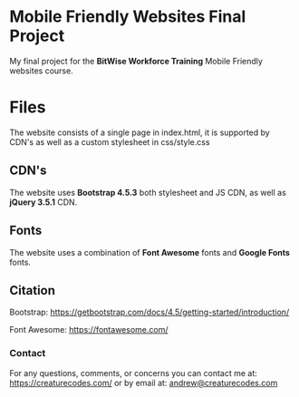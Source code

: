 # Mobile Friendly Websites Final Project

My final project for the **BitWise Workforce Training** Mobile Friendly websites course.


# Files

The website consists of a single page in index.html, it is supported by CDN's as well as a custom stylesheet in css/style.css

## CDN's

The website uses **Bootstrap 4.5.3** both stylesheet and JS CDN, as well as **jQuery 3.5.1** CDN.

## Fonts

The website uses a combination of **Font Awesome** fonts and **Google Fonts** fonts.

## Citation

Bootstrap: https://getbootstrap.com/docs/4.5/getting-started/introduction/

Font Awesome: https://fontawesome.com/

### Contact
For any questions, comments, or concerns you can contact me at: https://creaturecodes.com/ 
or by email at: andrew@creaturecodes.com